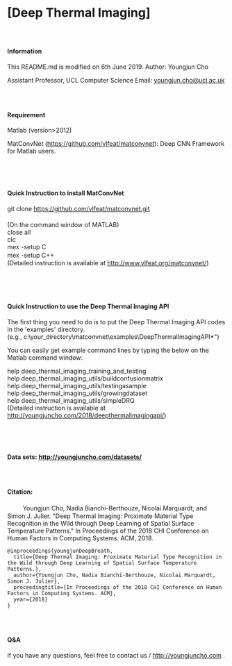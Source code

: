 # [Deep Thermal Imaging]
##### 　 　
#### Information
   This README.md is modified on 6th June 2019.
   Author: Youngjun Cho

   Assistant Professor, UCL Computer Science
   Email: youngjun.cho@ucl.ac.uk
##### 　 　
#### Requirement
  Matlab (version>2012)<br />
  
  MatConvNet (https://github.com/vlfeat/matconvnet): Deep CNN Framework for Matlab users.<br />
  
##### 　 　
#### Quick Instruction to install MatConvNet
  git clone https://github.com/vlfeat/matconvnet.git<br />
 　 　<br />
  (On the command window of MATLAB)<br />
  close all<br />
  clc<br />
  mex -setup C<br />
  mex -setup C++　 　<br />
  (Detailed instruction is available at http://www.vlfeat.org/matconvnet/)<br />
 　 　
##### 　 　
#### Quick Instruction to use the Deep Thermal Imaging API
  The first thing you need to do is to put the Deep Thermal Imaging API codes in the 'examples' directory.<br />
  (e.g., c:\your_directory\matconvnet\examples\DeepThermalImagingAPI\*")<br />
     


  You can easily get example command lines by typing the below on the Matlab command window:<br />
   

  help deep_thermal_imaging_training_and_testing<br />
  help deep_thermal_imaging_utils/buildconfusionmatrix<br />
  help deep_thermal_imaging_utils/testingasample<br />
  help deep_thermal_imaging_utils/growingdataset<br />
  help deep_thermal_imaging_utils/simpleDRQ<br />
  (Detailed instruction is available at http://youngjuncho.com/2018/deepthermalimagingapi/) <br/>
<br />
##### 　 　
#### Data sets: http://youngjuncho.com/datasets/

##### 　 　
#### Citation:
 　 　
Youngjun Cho, Nadia Bianchi-Berthouze, Nicolai Marquardt, and Simon J. Julier. "Deep Thermal Imaging: Proximate Material Type Recognition in the Wild through Deep Learning of Spatial Surface Temperature Patterns." In Proceedings of the 2018 CHI Conference on Human Factors in Computing Systems. ACM, 2018.<br />
```
@inproceedings{youngjunDeepBreath,  
  title={Deep Thermal Imaging: Proximate Material Type Recognition in the Wild through Deep Learning of Spatial Surface Temperature Patterns.},  
  author={Youngjun Cho, Nadia Bianchi-Berthouze, Nicolai Marquardt, Simon J. Julier},  
  proceedingtitle={In Proceedings of the 2018 CHI Conference on Human Factors in Computing Systems. ACM},  
  year={2018}  
}  
```

##### 　 　
#### Q&A
If you have any questions, feel free to contact us / http://youngjuncho.com .<br />
